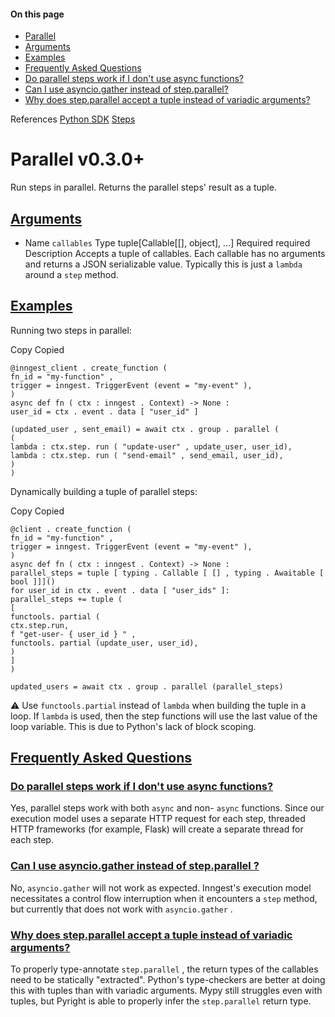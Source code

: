 #### On this page

- [Parallel](\docs\reference\python\steps\parallel#parallel)
- [Arguments](\docs\reference\python\steps\parallel#arguments)
- [Examples](\docs\reference\python\steps\parallel#examples)
- [Frequently Asked Questions](\docs\reference\python\steps\parallel#frequently-asked-questions)
- [Do parallel steps work if I don't use async functions?](\docs\reference\python\steps\parallel#do-parallel-steps-work-if-i-don-t-use-async-functions)
- [Can I use asyncio.gather instead of step.parallel?](\docs\reference\python\steps\parallel#can-i-use-asyncio-gather-instead-of-step-parallel)
- [Why does step.parallel accept a tuple instead of variadic arguments?](\docs\reference\python\steps\parallel#why-does-step-parallel-accept-a-tuple-instead-of-variadic-arguments)

References [Python SDK](\docs\reference\python) [Steps](\docs\reference\python\steps\invoke)

# Parallel v0.3.0+

Run steps in parallel. Returns the parallel steps' result as a tuple.

## [Arguments](\docs\reference\python\steps\parallel#arguments)

- Name `callables` Type tuple[Callable[[], object], ...] Required required Description Accepts a tuple of callables. Each callable has no arguments and returns a JSON serializable value. Typically this is just a `lambda` around a `step` method.

## [Examples](\docs\reference\python\steps\parallel#examples)

Running two steps in parallel:

Copy Copied

```
@inngest_client . create_function (
fn_id = "my-function" ,
trigger = inngest. TriggerEvent (event = "my-event" ),
)
async def fn ( ctx : inngest . Context) -> None :
user_id = ctx . event . data [ "user_id" ]

(updated_user , sent_email) = await ctx . group . parallel (
(
lambda : ctx.step. run ( "update-user" , update_user, user_id),
lambda : ctx.step. run ( "send-email" , send_email, user_id),
)
)
```

Dynamically building a tuple of parallel steps:

Copy Copied

```
@client . create_function (
fn_id = "my-function" ,
trigger = inngest. TriggerEvent (event = "my-event" ),
)
async def fn ( ctx : inngest . Context) -> None :
parallel_steps = tuple [ typing . Callable [ [] , typing . Awaitable [ bool ]]]()
for user_id in ctx . event . data [ "user_ids" ]:
parallel_steps += tuple (
[
functools. partial (
ctx.step.run,
f "get-user- { user_id } " ,
functools. partial (update_user, user_id),
)
]
)

updated_users = await ctx . group . parallel (parallel_steps)
```

⚠️ Use `functools.partial` instead of `lambda` when building the tuple in a loop. If `lambda` is used, then the step functions will use the last value of the loop variable. This is due to Python's lack of block scoping.

## [Frequently Asked Questions](\docs\reference\python\steps\parallel#frequently-asked-questions)

### [Do parallel steps work if I don't use async functions?](\docs\reference\python\steps\parallel#do-parallel-steps-work-if-i-don-t-use-async-functions)

Yes, parallel steps work with both `async` and non- `async` functions. Since our execution model uses a separate HTTP request for each step, threaded HTTP frameworks (for example, Flask) will create a separate thread for each step.

### [Can I use asyncio.gather instead of step.parallel ?](\docs\reference\python\steps\parallel#can-i-use-asyncio-gather-instead-of-step-parallel)

No, `asyncio.gather` will not work as expected. Inngest's execution model necessitates a control flow interruption when it encounters a `step` method, but currently that does not work with `asyncio.gather` .

### [Why does step.parallel accept a tuple instead of variadic arguments?](\docs\reference\python\steps\parallel#why-does-step-parallel-accept-a-tuple-instead-of-variadic-arguments)

To properly type-annotate `step.parallel` , the return types of the callables need to be statically "extracted". Python's type-checkers are better at doing this with tuples than with variadic arguments. Mypy still struggles even with tuples, but Pyright is able to properly infer the `step.parallel` return type.